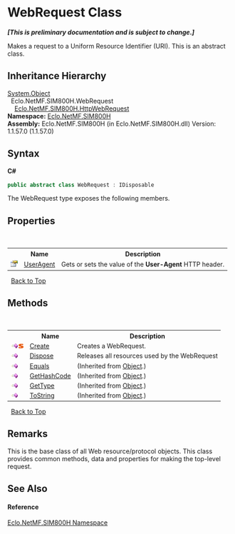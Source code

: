 # WebRequest Class
 _**\[This is preliminary documentation and is subject to change.\]**_

Makes a request to a Uniform Resource Identifier (URI). This is an abstract class.


## Inheritance Hierarchy
<a href="http://msdn2.microsoft.com/en-us/library/e5kfa45b" target="_blank">System.Object</a><br />&nbsp;&nbsp;Eclo.NetMF.SIM800H.WebRequest<br />&nbsp;&nbsp;&nbsp;&nbsp;<a href="T_Eclo_NetMF_SIM800H_HttpWebRequest">Eclo.NetMF.SIM800H.HttpWebRequest</a><br />
**Namespace:**&nbsp;<a href="N_Eclo_NetMF_SIM800H">Eclo.NetMF.SIM800H</a><br />**Assembly:**&nbsp;Eclo.NetMF.SIM800H (in Eclo.NetMF.SIM800H.dll) Version: 1.1.57.0 (1.1.57.0)

## Syntax

**C#**<br />
``` C#
public abstract class WebRequest : IDisposable
```

The WebRequest type exposes the following members.


## Properties
&nbsp;<table><tr><th></th><th>Name</th><th>Description</th></tr><tr><td>![Public property](media/pubproperty.gif "Public property")</td><td><a href="P_Eclo_NetMF_SIM800H_WebRequest_UserAgent">UserAgent</a></td><td>
Gets or sets the value of the <b>User-Agent</b> HTTP header.</td></tr></table>&nbsp;
<a href="#webrequest-class">Back to Top</a>

## Methods
&nbsp;<table><tr><th></th><th>Name</th><th>Description</th></tr><tr><td>![Public method](media/pubmethod.gif "Public method")![Static member](media/static.gif "Static member")</td><td><a href="M_Eclo_NetMF_SIM800H_WebRequest_Create">Create</a></td><td>
Creates a WebRequest.</td></tr><tr><td>![Public method](media/pubmethod.gif "Public method")</td><td><a href="M_Eclo_NetMF_SIM800H_WebRequest_Dispose">Dispose</a></td><td>
Releases all resources used by the WebRequest</td></tr><tr><td>![Public method](media/pubmethod.gif "Public method")</td><td><a href="http://msdn2.microsoft.com/en-us/library/bsc2ak47" target="_blank">Equals</a></td><td> (Inherited from <a href="http://msdn2.microsoft.com/en-us/library/e5kfa45b" target="_blank">Object</a>.)</td></tr><tr><td>![Public method](media/pubmethod.gif "Public method")</td><td><a href="http://msdn2.microsoft.com/en-us/library/zdee4b3y" target="_blank">GetHashCode</a></td><td> (Inherited from <a href="http://msdn2.microsoft.com/en-us/library/e5kfa45b" target="_blank">Object</a>.)</td></tr><tr><td>![Public method](media/pubmethod.gif "Public method")</td><td><a href="http://msdn2.microsoft.com/en-us/library/dfwy45w9" target="_blank">GetType</a></td><td> (Inherited from <a href="http://msdn2.microsoft.com/en-us/library/e5kfa45b" target="_blank">Object</a>.)</td></tr><tr><td>![Public method](media/pubmethod.gif "Public method")</td><td><a href="http://msdn2.microsoft.com/en-us/library/7bxwbwt2" target="_blank">ToString</a></td><td> (Inherited from <a href="http://msdn2.microsoft.com/en-us/library/e5kfa45b" target="_blank">Object</a>.)</td></tr></table>&nbsp;
<a href="#webrequest-class">Back to Top</a>

## Remarks
This is the base class of all Web resource/protocol objects. This class provides common methods, data and properties for making the top-level request.

## See Also


#### Reference
<a href="N_Eclo_NetMF_SIM800H">Eclo.NetMF.SIM800H Namespace</a><br />